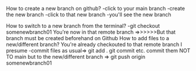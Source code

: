 How to create a new branch on github?
-click to your main branch
-create the new branch
-click to that new branch
-you'll see the new branch

How to switch to a new branch from the terminal?
-git checkout somenewbranch01
You're now in that remote branch
=>>>>>>But that branch must be created beforehand on Github
How to add files to a new/different branch?
You're already checkouted to that remote branch I presume
-commit files as usual=> git add . git commit etc.
commit them NOT TO main but to the new/different branch
=> git push origin somenewbranch01
